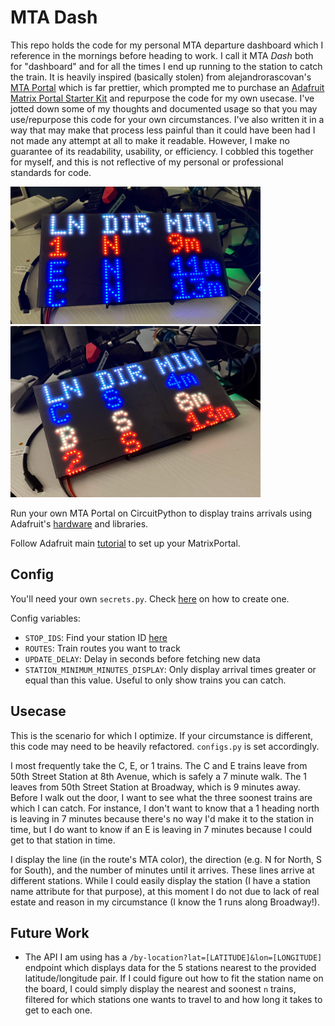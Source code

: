 # MTA Dash

This repo holds the code for my personal MTA departure dashboard which I reference in the mornings before heading to work. I call it MTA _Dash_ both for "dashboard" and for all the times I end up running to the station to catch the train. It is heavily inspired (basically stolen) from alejandrorascovan's [MTA Portal](https://github.com/alejandrorascovan/mta-portal/) which is far prettier, which prompted me to purchase an [Adafruit Matrix Portal Starter Kit](https://www.adafruit.com/product/4812) and repurpose the code for my own usecase. I've jotted down some of my thoughts and documented usage so that you may use/repurpose this code for your own circumstances. I've also written it in a way that may make that process less painful than it could have been had I not made any attempt at all to make it readable. However, I make no guarantee of its readability, usability, or efficiency. I cobbled this together for myself, and this is not reflective of my personal or professional standards for code. 

<img src="IMG_1632.jpeg" alt="Adafruit MatrixPortal LED RGB board featuring soonest 1, E, and C northbound trains and arrival times" width=400 />

<img src="IMG_1645.jpeg" alt="Adafruit MatrixPortal LED RGB board featuring soonest C, B, and 2 southbound trains and arrival times" width=400 />

Run your own MTA Portal on CircuitPython to display trains arrivals using Adafruit's [hardware](https://www.adafruit.com/product/4812) and libraries.

Follow Adafruit main [tutorial](https://learn.adafruit.com/adafruit-matrixportal-m4) to set up your MatrixPortal.

## Config

You'll need your own `secrets.py`. Check [here](https://learn.adafruit.com/adafruit-matrixportal-m4/internet-connect) on how to create one.

Config variables:

- `STOP_IDS`: Find your station ID [here](https://github.com/jonthornton/MTAPI/blob/master/data/stations.json)
- `ROUTES`: Train routes you want to track
- `UPDATE_DELAY`: Delay in seconds before fetching new data
- `STATION_MINIMUM_MINUTES_DISPLAY`: Only display arrival times greater or equal than this value. Useful to only show trains you can catch.

## Usecase

This is the scenario for which I optimize. If your circumstance is different, this code may need to be heavily refactored. `configs.py` is set accordingly.

I most frequently take the C, E, or 1 trains. The C and E trains leave from 50th Street Station at 8th Avenue, which is safely a 7 minute walk. The 1 leaves from 50th Street Station at Broadway, which is 9 minutes away. Before I walk out the door, I want to see what the three soonest trains are which I can catch. For instance, I don't want to know that a 1 heading north is leaving in 7 minutes because there's no way I'd make it to the station in time, but I do want to know if an E is leaving in 7 minutes because I could get to that station in time. 

I display the line (in the route's MTA color), the direction (e.g. N for North, S for South), and the number of minutes until it arrives. These lines arrive at different stations. While I could easily display the station (I have a station name attribute for that purpose), at this moment I do not due to lack of real estate and reason in my circumstance (I know the 1 runs along Broadway!).

## Future Work
* The API I am using has a `/by-location?lat=[LATITUDE]&lon=[LONGITUDE]` endpoint which displays data for the 5 stations nearest to the provided latitude/longitude pair. If I could figure out how to fit the station name on the board, I could simply display the nearest and soonest `n` trains, filtered for which stations one wants to travel to and how long it takes to get to each one. 

